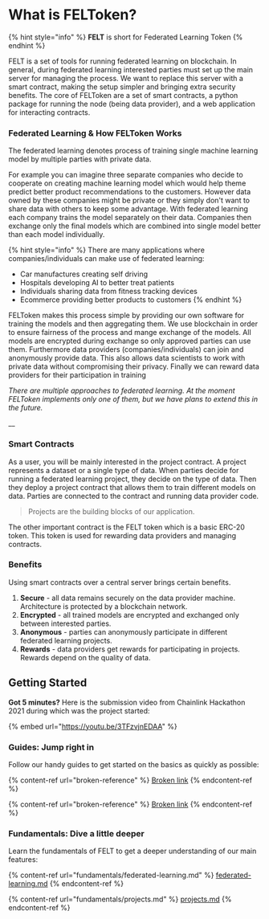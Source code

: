 # What is FELToken?

{% hint style="info" %}
**FELT** is short for Federated Learning Token
{% endhint %}

FELT is a set of tools for running federated learning on blockchain. In general, during federated learning interested parties must set up the main server for managing the process. We want to replace this server with a smart contract, making the setup simpler and bringing extra security benefits. The core of FELToken are a set of smart contracts, a python package for running the node (being data provider), and a web application for interacting contracts.

### Federated Learning & How FELToken Works

The federated learning denotes process of training single machine learning model by multiple parties with private data.

For example you can imagine three separate companies who decide to cooperate on creating machine learning model which would help theme predict better product recommendations to the customers. However data owned by these companies might be private or they simply don't want to share data with others to keep some advantage. With federated learning each company trains the model separately on their data. Companies then exchange only the final models which are combined into single model better than each model individually.

{% hint style="info" %}
There are many applications where companies/individuals can make use of federated learning:

* Car manufactures creating self driving
* Hospitals developing AI to better treat patients
* Individuals sharing data from fitness tracking devices
* Ecommerce providing better products to customers&#x20;
{% endhint %}

FELToken makes this process simple by providing our own software for training the models and then aggregating them. We use blockchain in order to ensure fairness of the process and mange exchange of the models. All models are encrypted during exchange so only approved parties can use them. Furthermore data providers (companies/individuals) can join and anonymously provide data. This also allows data scientists to work with private data without compromising their privacy. Finally we can reward data providers for their participation in training

_There are multiple approaches to federated learning. At the moment FELToken implements only one of them, but we have plans to extend this in the future._

__

### Smart Contracts

As a user, you will be mainly interested in the project contract. A project represents a dataset or a single type of data. When parties decide for running a federated learning project, they decide on the type of data. Then they deploy a project contract that allows them to train different models on data. Parties are connected to the contract and running data provider code.

> Projects are the building blocks of our application.

The other important contract is the FELT token which is a basic ERC-20 token. This token is used for rewarding data providers and managing contracts.

### Benefits

Using smart contracts over a central server brings certain benefits.

1. **Secure** - all data remains securely on the data provider machine. Architecture is protected by a blockchain network.
2. **Encrypted** - all trained models are encrypted and exchanged only between interested parties.
3. **Anonymous** - parties can anonymously participate in different federated learning projects.
4. **Rewards** - data providers get rewards for participating in projects. Rewards depend on the quality of data.

## Getting Started

**Got 5 minutes?** Here is the submission video from Chainlink Hackathon 2021 during which was the project started:

{% embed url="https://youtu.be/3TFzvjnEDAA" %}

### Guides: Jump right in

Follow our handy guides to get started on the basics as quickly as possible:

{% content-ref url="broken-reference" %}
[Broken link](broken-reference)
{% endcontent-ref %}

{% content-ref url="broken-reference" %}
[Broken link](broken-reference)
{% endcontent-ref %}

### Fundamentals: Dive a little deeper

Learn the fundamentals of FELT to get a deeper understanding of our main features:

{% content-ref url="fundamentals/federated-learning.md" %}
[federated-learning.md](fundamentals/federated-learning.md)
{% endcontent-ref %}

{% content-ref url="fundamentals/projects.md" %}
[projects.md](fundamentals/projects.md)
{% endcontent-ref %}

